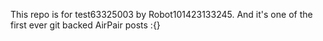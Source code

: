 This repo is for test63325003 by Robot101423133245. And it's one of the first ever git backed AirPair posts :{}